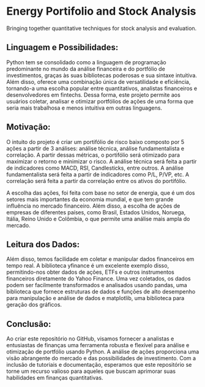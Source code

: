# Energy Portifolio and Stock Analysis
Bringing together quantitative techniques for stock analysis and evaluation.

## Linguagem e Possibilidades:
Python tem se consolidado como a linguagem de programação predominante no mundo da análise financeira e do portfólio de investimentos, graças às suas bibliotecas poderosas e sua sintaxe intuitiva. Além disso, oferece uma combinação única de versatilidade e eficiência, tornando-a uma escolha popular entre quantitativos, analistas financeiros e desenvolvedores em fintechs. Dessa forma, este projeto permite aos usuários coletar, analisar e otimizar portfólios de ações de uma forma que seria mais trabalhosa e menos intuitiva em outras linguagens.

## Motivação:
O intuito do projeto é criar um portifólio de risco baixo composto por 5 ações a partir de 3 análises: análise técnica, análise fundamentalista e correlação. A partir dessas métricas, o portifólio será otimizado para maximizar o retorno e minimizar o risco. A análise técnica será feita a partir de indicadores como MACD, RSI, Candlesticks, entre outros. A análise fundamentalista será feita a partir de indicadores como P/L, P/VP, etc. A correlação será feita a partir da correlação entre os ativos do portifólio.

A escolha das ações, foi feita com base no setor de energia, que é um dos setores mais importantes da economia mundial, e que tem grande influência no mercado financeiro. Além disso, a escolha de ações de empresas de diferentes países, como Brasil, Estados Unidos, Noruega, Itália, Reino Unido e Colômbia, o que permite uma análise mais ampla do mercado.

## Leitura dos Dados:
Além disso, temos facilidade em coletar e manipular dados financeiros em tempo real. A biblioteca yfinance é um excelente exemplo disso, permitindo-nos obter dados de ações, ETFs e outros instrumentos financeiros diretamente do Yahoo Finance. Uma vez coletados, os dados podem ser facilmente transformados e analisados usando pandas, uma biblioteca que fornece estruturas de dados e funções de alto desempenho para manipulação e análise de dados e matplotlib, uma biblioteca para geração dos gráficos.

## Conclusão:
Ao criar este repositório no GitHub, visamos fornecer a analistas e entusiastas de finanças uma ferramenta robusta e flexível para análise e otimização de portfólio usando Python. A análise de ações proporciona uma visão abrangente do mercado e das possibilidades de investimento. Com a inclusão de tutoriais e documentação, esperamos que este repositório se torne um recurso valioso para aqueles que buscam aprimorar suas habilidades em finanças quantitativas.
